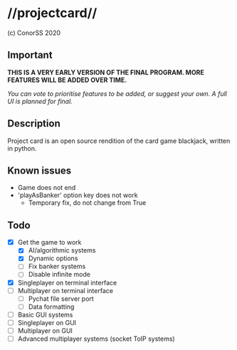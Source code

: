 # //projectcard//
(c) ConorSS 2020
## Important
**THIS IS A VERY EARLY VERSION OF THE FINAL PROGRAM. MORE FEATURES WILL BE ADDED OVER TIME.**

*You can vote to prioritise features to be added, or suggest your own. A full UI is planned for final.*
## Description
Project card is an open source rendition of the card game blackjack, written in python.

## Known issues
- Game does not end
- 'playAsBanker' option key does not work
  - Temporary fix, do not change from True

## Todo
- [x] Get the game to work
  - [x] AI/algorithmic systems
  - [x] Dynamic options
  - [ ] Fix banker systems
  - [ ] Disable infinite mode
- [x] Singleplayer on terminal interface
- [ ] Multiplayer on terminal interface
  - [ ] Pychat file server port
  - [ ] Data formatting
- [ ] Basic GUI systems
- [ ] Singleplayer on GUI
- [ ] Multiplayer on GUI
- [ ] Advanced multiplayer systems (socket ToIP systems)
